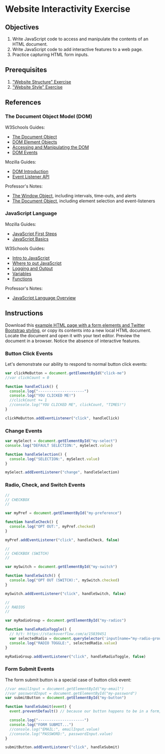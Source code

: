 # Website Interactivity Exercise

## Objectives

  1. Write JavaScript code to access and manipulate the contents of an HTML document.
  2. Write JavaScript code to add interactive features to a web page.
  2. Practice capturing HTML form inputs.

## Prerequisites

  1. ["Website Structure" Exercise](/exercises/website-structure/exercise.md)
  2. ["Website Style" Exercise](/exercises/website-style/exercise.md)

## References

### The Document Object Model (DOM)

W3Schools Guides:

  + [The Document Object](https://www.w3schools.com/jsref/dom_obj_document.asp)
  + [DOM Element Objects](https://www.w3schools.com/jsref/dom_obj_all.asp)
  + [Accessing and Manipulating the DOM](https://www.w3schools.com/js/js_htmldom_document.asp)
  + [DOM Events](https://www.w3schools.com/js/js_htmldom_events.asp)

Mozilla Guides:

  + [DOM Introduction](https://developer.mozilla.org/en-US/docs/Web/API/Document_Object_Model/Introduction)
  + [Event Listener API](https://developer.mozilla.org/en-US/docs/Web/API/EventListener)

Professor's Notes:

  + [The Window Object](/notes/javascript/window.md), including intervals, time-outs, and alerts
  + [The Document Object](/notes/javascript/document.md), including element selection and event-listeners

### JavaScript Language

Mozilla Guides:

  + [JavaScript First Steps](https://developer.mozilla.org/en-US/docs/Learn/JavaScript/First_steps)
  + [JavaScript Basics](https://developer.mozilla.org/en-US/docs/Learn/Getting_started_with_the_web/JavaScript_basics)

W3Schools Guides:

  + [Intro to JavaScript](https://www.w3schools.com/js/js_intro.asp)
  + [Where to put JavaScript](https://www.w3schools.com/js/js_whereto.asp)
  + [Logging and Output](https://www.w3schools.com/js/js_output.asp)
  + [Variables](https://www.w3schools.com/js/js_variables.asp)
  + [Functions](https://www.w3schools.com/js/js_functions.asp)

Professor's Notes:
  + [JavaScript Language Overview](/notes/javascript/README.md)

## Instructions

Download this [example HTML page with a form elements and Twitter Bootstrap styling](/exercises/website-interactivity/bootstrap_5_form.html), or copy its contents into a new local HTML document. Locate the document and open it with your text editor. Preview the document in a browser. Notice the absence of interactive features.

### Button Click Events

Let's demonstrate our ability to respond to normal button click events:

```js
var clickMeButton = document.getElementById("click-me")
//var clickCount = 0

function handleClick() {
  console.log("---------------------")
  console.log("YOU CLICKED ME!")
  //clickCount += 1
  //console.log("YOU CLICKED ME", clickCount, "TIMES!")
}

clickMeButton.addEventListener("click", handleClick)
```

### Change Events

```js
var mySelect = document.getElementById("my-select")
console.log("DEFAULT SELECTION:", mySelect.value)

function handleSelection() {
  console.log("SELECTION:", mySelect.value)
}

mySelect.addEventListener("change", handleSelection)
```

### Radio, Check, and Switch Events

```js
//
// CHECKBOX
//

var myPref = document.getElementById("my-preference")

function handleCheck() {
  console.log("OPT OUT:", myPref.checked)
}

myPref.addEventListener("click", handleCheck, false)

//
// CHECKBOX (SWITCH)
//

var mySwitch = document.getElementById("my-switch")

function handleSwitch() {
  console.log("OPT OUT (SWITCH):", mySwitch.checked)
}

mySwitch.addEventListener("click", handleSwitch, false)

//
// RADIOS
//

var myRadioGroup = document.getElementById("my-radios")

function handleRadioToggle() {
  // h/t: https://stackoverflow.com/a/15839451
  var selectedRadio = document.querySelector('input[name="my-radio-group"]:checked')
  console.log("RADIO TOGGLE:", selectedRadio.value)
}

myRadioGroup.addEventListener("click", handleRadioToggle, false)
```

### Form Submit Events

The form submit button is a special case of button click event:

```js
//var emailInput = document.getElementById("my-email")
//var passwordInput = document.getElementById("my-password")
var submitButton = document.getElementById("my-button")

function handleSubmit(event) {
  event.preventDefault() // because our button happens to be in a form, we prevent the default form action that would be triggered when the form is submitted

  console.log("---------------------")
  console.log("FORM SUBMIT...")
  //console.log("EMAIL:", emailInput.value)
  //console.log("PASSWORD:", passwordInput.value)
}

submitButton.addEventListener("click", handleSubmit)
```
